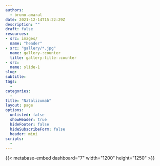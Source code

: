 ```yaml
---
authors:
  - bruno-amaral
date: 2021-12-14T15:22:29Z
description: ""
draft: false
resources: 
- src: images/
  name: "header"
- src: "gallery/*.jpg"
  name: gallery-:counter
  title: gallery-title-:counter
- src:
  name: slide-1
slug:
subtitle: 
tags: 
  - 
categories: 
  - 
title: "Natalizumab"
layout: page
options:
  unlisted: false
  showHeader: true
  hideFooter: false
  hideSubscribeForm: false
  header: mini
scripts:
  -
---
```



<div class="row">
<div class="col-md-10 mx-auto">

{{< metabase-embed dashboard="7" width="1200" height="1250" >}}

</div>
</div>